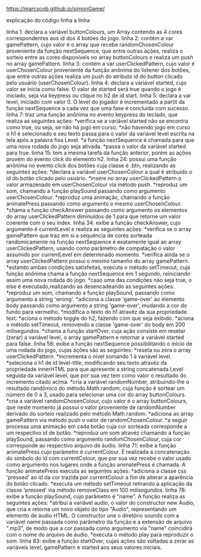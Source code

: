 https://marcscob.github.io/simonGame/

explicação do código linha a linha

linha 1: declara a variável buttonColours, um Array contendo as 4 cores correspondentes aos id dos 4 botões do jogo.
linha 2: contém a var gamePattern, cujo valor é o array que recebe randomChosenColour proveniente da função nextSequence, que entre outras ações, realiza o sorteio entre as cores disponíveis no array buttonColours e realiza um push no array gamePattern.
linha 3: contém a var userClickedPattern, cujo valor é userChosenColour proveniente da função anônima do listener dos botões, que entre outras ações realiza um push do atributo id do button clicado pelo usuário (userChosenColour).
linha 4: declara a variável started, cujo valor se inicia como false. O valor de started será true quando o jogo é iniciado, seja via keypress ou clique no h2 de id start.
linha 5: declara a var level, iniciado com valor 0. O level do jogador é incrementado a partit da função nextSequence a cada vez que uma fase é concluída com sucesso.
linha 7: traz uma função anônima no evento keypress do teclado, que realiza as seguintes ações:
    *verifica se a variável started não se encontra como true, ou seja, se não há jogo em curso.
    *não havendo jogo em curso o h1 é selecionado e seu texto passa para o valor da variável level escrita na tela após a palavra fixa Level.
    *a função nextSequence é chamada para que uma nova rodada do jogo seja ativada.
    *passa o valor da variável started para true.
linha 15: tem a mesma tarefa da função anterior, porém as ações provém do evento click do elemento h2.
linha 24: possui uma função anônima no evento click dos botões cuja classe é .btn, realizando as seguintes ações:
    *declara a variável userChosenColour a qual é atribuído o id do botão clicado pelo usuário.
    *insere no array userClickedPattern o valor armazenado em userChosenColour via método push.
    *reproduz um som, chamando a função playSound passando como argumento userChosenColour.
    *reproduz uma animação, chamando a função animatePress passando como argumento o mesmo userChosenColour.
    *chama a função checkAnswer passando como argumento os elementos do array userClickedPattern diminuídos de 1 para que retorne um valor coerente com o seu index.
linha 34: exibe a função checkAnswer, cujo argumento é currentLevel e realiza as seguintes ações:
    *verifica se o array gamePattern que traz em si a sequência de cores sorteada randomicamente na função nextSequence é exatamente igual ao array userClickedPattern, usando como parâmetro de compatação o valor assumido por currentLevel em determinado momento.
    *verifica ainda se o array userClickedPattern possui o mesmo tamanho do array gamePattern.
    *estando ambas condições satisfeitas, executa o método setTimeout, cuja função anônima chama a função nextSequence em 1 segundo, reiniciando assim uma nova rodada do jogo.
    *caso uma das condições não seja true, o else é executado,realizando as desencadeando as seguintes ações:
        *reproduz um som, chamando a função playSound, passando como argumento a string 'wrong'.
        *adiciona a classe 'game-over' ao elemento body passando como argumento a string 'game-over', mudando a cor do fundo para vermelho.
        *modifica o texto do h1 atravéz da sua propriedade text.
        *aciona o método toggle do h2, fazendo com que seja exibido.
        *aciona o método setTimeout, removendo a classe 'game-over' do body em 200 milisegundos.
        *chama a função startOver, cuja ação consiste em resetar (zerar) a variável level, o array gamePattern e retornar a variável started para false.
linha 56: exibe a função nextSequence possibilitando o início de uma rodada do jogo, cujas ações são as seguintes:
    *reseta ou zera o array userClickedPattern.
    *incrementa o nível somando 1 à variável level.
    *seleciona o h1 de id level-title, modificando seu texto atravéz da propriedade innerHTML para que apresente a string concatenada Level seguida da variável level, que por sua vez tem como valor o resultado do incremento citado acima.
    *cria a variável randomNumber, atribuindo-lhe o resultado randômico do método Math.random, cuja função é sortear um número de 0 a 3, usado para selecionar uma cor do array buttonColours.
    *cria a variável randomChosenColour, cujo valor é o array buttonColours, que neste momento já possui o valor proveniente de randomNumber derivado do sorteio realizado pelo método Math.random.
    *adiciona ao array gamePattern via método push o valor de randomChosenColour.
    *a seguir processa uma animação em cada botão cuja cor sorteada corresponde a um respectivo id de botão.
    *reproduz um som atravéz chamando a função playSound, passando como argumento randomChosenColour, cuja cor corresponde ao respectivo arquivo de áudio.
linha 71: exibe a função animatePress cujo parâmetro é currentColour. É realizada a concatenação do símbolo do id com currentColour, que por sua vez recebe o valor usado como argumento nos lugares onde a função animatePress é chamada. A função animatePress executa as seguintes ações:
    *adiciona a classe css 'pressed' ao id da cor trazida por currentColour a fim de alterar a aparência do botão clicado.
    *executa um método setTimeout retirando a aplicação da classe 'pressed' via método removeClass em 100 milisegundos.
linha 78: exibe a função playSound, cujo parâmetro é "name". A função realiza as seguintes ações:
    *atribui à variável audio, o valor do constructor new Audio, que cria e retorna um novo objeto do tipo "Audio", representando um elemento de áudio HTML. O constructor une o diretório sounds com a variável name passada como parâmetro da função e a extensão de arquivo ".mp3", de modo que a cor passada como argumento via "name" coincidirá com o nome do arquivo de áudio.
    *executa o método play para reproduzir o som.
linha 83: exibe a função startOver, cujas ações são voltadas a zerar as variáveis level, gamePattern e started aos seus valores iniciais.
   
